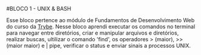 #BLOCO 1 - UNIX & BASH

Esse bloco pertence ao módulo de Fundamentos de Desenvolvimento Web do curso da [Trybe](https://www.betrybe.com/). Nesse bloco aprendi executar os comandos no terminal para navegar entre diretórios, criar e manipular arquivos e diretórios, realizar buscas, ultilizar o comando 'find', os operadores > (maior), >> (maior maior) e | pipe, verificar o status e enviar sinais a processos UNIX.
